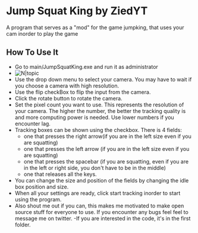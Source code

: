 # Jump Squat King by ZiedYT

A program that serves as a "mod" for the game jumpking, that uses your cam inorder to play the game

## How To Use It

- Go to main/JumpSquatKing.exe and run it as administrator
-  ![N|topic](https://i.imgur.com/IC4iEGl.png)
- Use the drop down menu to select your camera. You may have to wait if you choose a camera with high resolution.
- Use the flip checkBox to flip the input from the camera.
- Click the rotate button to rotate the camera.
- Set the pixel count you want to use. This represents the resolution of your camera. The higher the number, the better the tracking quality is and more computing power is needed. Use lower numbers if you encounter lag. 
- Tracking boxes can be shown using the checkbox. There is 4 fields:
    - one that presses the right arrow(if you are in the left size even if you are squatting)
    - one that presses the left arrow (if you are in the left size even if you are squatting)
    - one that presses the spacebar (if you are squatting, even if you are in the left or right side, you don't have to be in the middle)
    - one that releases all the keys. 
- You can change the size and position of the fields by changing the idle box position and size.
- When all your settings are ready, click start tracking inorder to start using the program.
- Also shout me out if you can, this makes me motivated to make open source stuff for everyone to use. If you encounter any bugs feel feel to message me on twitter.
-If you are interested in the code, it's in the first folder.
